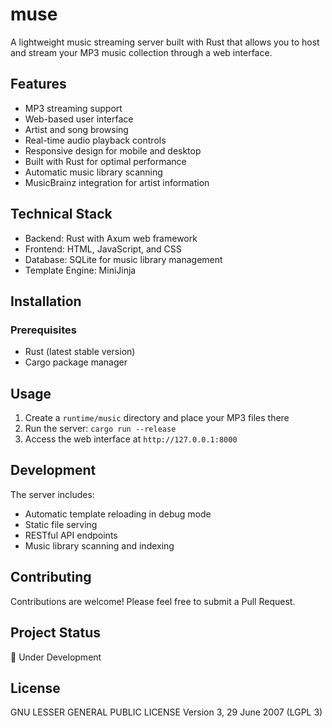 # muse

A lightweight music streaming server built with Rust that allows you to host and stream your MP3 music collection through a web interface.

## Features
- MP3 streaming support
- Web-based user interface
- Artist and song browsing
- Real-time audio playback controls
- Responsive design for mobile and desktop
- Built with Rust for optimal performance
- Automatic music library scanning
- MusicBrainz integration for artist information

## Technical Stack
- Backend: Rust with Axum web framework
- Frontend: HTML, JavaScript, and CSS
- Database: SQLite for music library management
- Template Engine: MiniJinja

## Installation

### Prerequisites
- Rust (latest stable version)
- Cargo package manager

## Usage

1. Create a `runtime/music` directory and place your MP3 files there
2. Run the server: `cargo run --release`
3. Access the web interface at `http://127.0.0.1:8000`
## Development

The server includes:
- Automatic template reloading in debug mode
- Static file serving
- RESTful API endpoints
- Music library scanning and indexing

## Contributing
Contributions are welcome! Please feel free to submit a Pull Request.

## Project Status
🚧 Under Development

## License
GNU LESSER GENERAL PUBLIC LICENSE Version 3, 29 June 2007 (LGPL 3)
